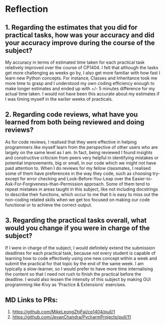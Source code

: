 # Reflection

## 1. Regarding the estimates that you did for practical tasks, how was your accuracy and did your accuracy improve during the course of the subject? 

My accuracy in terms of estimated time taken for each practical task relatively improved over the course of CP1404.
I felt that although the tasks get more challenging as weeks go by, I also get more familiar with how fast I learn 
new Python concepts. For instance, Classes and Inheritance took me more time to grasp and I understood my 
own coding efficiency enough to make longer estimates and ended up with +/- 5 minutes difference for my
actual time taken. I would not have been this accurate about my estimates if I was timing myself
in the earlier weeks of practicals.

## 2. Regarding code reviews, what have you learned from both being reviewed and doing reviews?

As for code reviews, I realised that they were effective in helping programmers like myself learn from the perspective 
of other users who are largely on the same level as I am. In fact, being reviewed I found insights and
constructive criticism from peers very helpful in identifying mistakes or potential improvements, big or small, 
in our code which we might not have paid attention to. When I do reviews for my fellow classmates, I realised some of
them have preferences in the way they code, such as choosing try-except for error checking and Look-Before-You-Leap over
the Easier-to-Ask-For-Forgiveness-than-Permission approach. Some of them tend to repeat mistakes in areas taught
in this subject, like not including docstrings to describe their functions, which occur to me that it is easy to 
miss out the non-coding related skills when we get too focused on making our code functional
or to achieve the correct output.

## 3. Regarding the practical tasks overall, what would you change if you were in charge of the subject?

If I were in charge of the subject, I would definitely extend the submission deadlines for each practical task, because
not every student is capable of learning how to code effectively using one new concept within a week and submit
the practical for that topic by the end of the same week. I am typically a slow-learner, so I would prefer to have more 
time internalising the content so that I need not rush to finish the practical before the deadline. I would also
lessen the intensity of this subject by making GUI programming like Kivy as 'Practice & Extensions' exercises.


## MD Links to PRs:

1. https://github.com/MikeLeongZhiFai/cp1404/pull/1
2. https://github.com/JevanChandra/PycharmProjects/pull/11
